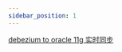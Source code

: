 ```yaml
---
sidebar_position: 1
---
```


[debezium to oracle 11g 实时同步](https://blog.csdn.net/weixin_40898246/article/details/120880414)
